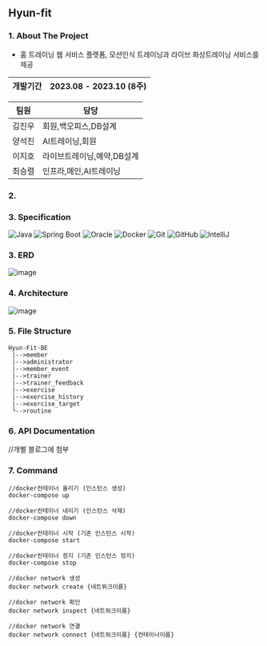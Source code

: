 ## Hyun-fit

### 1. About The Project
  - 홈 트레이닝 웹 서비스 플랫폼, 모션인식 트레이닝과 라이브 화상트레이닝 서비스를 제공

|개발기간|2023.08 - 2023.10 (8주)|
|--------|-----------------------|

| 팀원 |담당|
|------|----|
|김진우|회원,백오피스,DB설계|
|양석진|AI트레이닝,회원|
|이지호|라이브트레이닝,예약,DB설계|
|최승렬|인프라,메인,AI트레이닝|

### 2. 

### 3. Specification
![Java](https://img.shields.io/badge/Java-9932cc?style=for-the-badge&logo=java&logoColor=white&labelColor=gray&label=17)
![Spring Boot](https://img.shields.io/badge/-SpringBoot-6DB33F?style=for-the-badge&logo=springboot&logoColor=white&labelColor=gray&label=3.2.2)
![Oracle](https://img.shields.io/badge/Oracle-DC382D?style=for-the-badge&logo=mysql&logoColor=white)
![Docker](https://img.shields.io/badge/Docker-2496ED?style=for-the-badge&logo=docker&logoColor=white)
![Git](https://img.shields.io/badge/-Git-F05032?style=for-the-badge&logo=git&logoColor=white)
![GitHub](https://img.shields.io/badge/GitHub-e9967a?style=for-the-badge&logo=github&logoColor=white)
![IntelliJ](https://img.shields.io/badge/IntelliJ-6a5acd?style=for-the-badge&logo=intellij-idea&logoColor=white)

### 3. ERD
![image](https://github.com/YIJIHO/Proj_Hyun-fit_BE/assets/127674150/5b0d1d59-3d8a-4102-b710-b31a1c3aa9f7)


### 4. Architecture
![image](https://github.com/YIJIHO/Proj_Hyun-fit_BE/assets/127674150/54e7ef08-9340-498e-9c47-aab7127d6e58)


### 5. File Structure
```plaintext
Hyun-Fit-BE
 |-->member
 |-->administrator
 |-->member_event
 |-->trainer
 |-->trainer_feedback
 |-->exercise
 |-->exercise_history
 |-->exercise_target
 └-->routine
```
### 6. API Documentation
//개별 블로그에 첨부

### 7. Command
```plaintext
//docker컨테이너 올리기 (인스턴스 생성) 
docker-compose up

//docker컨테이너 내리기 (인스턴스 삭제)
docker-compose down

//docker컨테이너 시작 (기존 인스턴스 시작)
docker-compose start

//docker컨테이너 정지 (기존 인스턴스 정지)
docker-compose stop

//docker network 생성
docker network create {네트워크이름}

//docker network 확인
docker network inspect {네트워크이름}

//docker network 연결
docker network connect {네트워크이름} {컨테이너이름}
```

